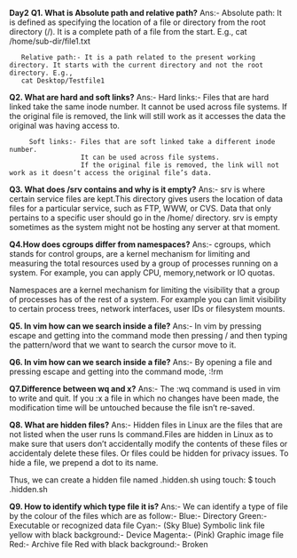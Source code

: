 **Day2**
**Q1. What is Absolute path and relative path?**
Ans:- Absolute path: It is defined as specifying the location of a file or directory from the root directory (/). It is a complete path of a file from the start.            E.g., cat /home/sub-dir/file1.txt
       
       Relative path:- It is a path related to the present working directory. It starts with the current directory and not the root directory. E.g., 
       cat Desktop/Testfile1
       
   **Q2. What are hard and soft links?**
   Ans:- Hard links:- Files that are hard linked take the same inode number.
                      It cannot be used across file systems.
                      If the original file is removed, the link will still work as it accesses the data the original was having access to.
                      
         Soft links:- Files that are soft linked take a different inode number.
                      It can be used across file systems.
                      If the original file is removed, the link will not work as it doesn’t access the original file’s data.
                      
  **Q3. What does /srv contains and why is it empty?**
  Ans:- srv is where certain service files are kept.This directory gives users the location of data files for a particular service, such as FTP, WWW, or CVS. Data that only pertains to a specific user should go in the /home/ directory. srv is empty sometimes as the system might not be hosting any server at that moment.
  
  **Q4.How does cgroups differ from namespaces?**
  Ans:- cgroups, which stands for control groups, are a kernel mechanism for limiting and measuring the total resources used by a group of processes running on a system. For example, you can apply CPU, memory,network or IO quotas. 
  
  Namespaces are a kernel mechanism for limiting the visibility that a group of processes has of the rest of a system. For example you can limit visibility to certain process trees, network interfaces, user IDs or filesystem mounts.
  
  **Q5. In vim how can we search inside a file?**
  Ans:- In vim by pressing escape and getting into the command mode then pressing / and then typing the pattern/word that we want to search the cursor move to it.
  
  **Q6. In vim how can we search inside a file?**
  Ans:- By opening a file and pressing escape and getting into the command mode, :!rm
  
  **Q7.Difference between wq and x?**
  Ans:- The :wq command is used in vim to write and quit.
        If you :x a file in which no changes have been made, the modification time will be untouched because the file isn’t re-saved.
        
   **Q8. What are hidden files?**
   Ans:- Hidden files in Linux are the files that are not listed when the user runs ls command.Files are hidden in Linux as to make sure that users don’t accidentally modify the contents of these files or accidentaly delete these files. Or files could be hidden for privacy issues.
   To hide a file, we prepend a dot to its name.

Thus, we can create a hidden file named .hidden.sh using touch:
$ touch .hidden.sh

**Q9. How to identify which type file it is?**
Ans:- We can identify a type of file by the colour of the files which are as follow:-
Blue:- Directory
Green:- Executable or recognized data file
Cyan:- (Sky Blue) Symbolic link file
yellow with black background:- Device
Magenta:- (Pink) Graphic image file
Red:- Archive file
Red with black background:- Broken
